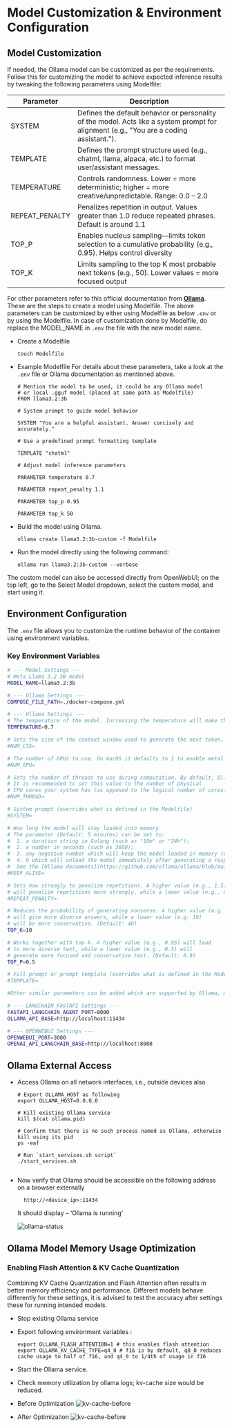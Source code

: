 # Model Customization & Environment Configuration

## Model Customization 
If needed, the Ollama model can be customized as per the requirements. Follow this for customizing the model to achieve expected inference results by tweaking the following parameters using Modelfile: 

| Parameter                                               | Description                |
|---------------------------------------------------------|----------------------------|
| SYSTEM                                                  | Defines the default behavior or personality of the model. Acts like a system prompt for alignment (e.g., "You are a coding assistant.").  |
| TEMPLATE                                                | Defines the prompt structure used (e.g., chatml, llama, alpaca, etc.) to format user/assistant messages.   |
| TEMPERATURE                                             | Controls randomness. Lower = more deterministic; higher = more creative/unpredictable. Range: 0.0 – 2.0  |
| REPEAT_PENALTY                                          | Penalizes repetition in output. Values greater than 1.0 reduce repeated phrases. Default is around 1.1  |
| TOP_P                                                   | Enables nucleus sampling—limits token selection to a cumulative probability (e.g., 0.95). Helps control diversity  |
| TOP_K                                                   | Limits sampling to the top K most probable next tokens (e.g., 50). Lower values = more focused output  |

For other parameters refer to this official documentation from [**Ollama**](https://github.com/ollama/ollama/blob/main/docs/modelfile.md). These are the steps to create a model using Modelfile. The above parameters can be customized by either using Modelfile as below ```.env``` or by using the Modelfile. In case of customization done by Modelfile, do replace the MODEL_NAME in ```.env``` the file with the new model name.

- Create a Modelfile

    ```
    touch Modelfile
    ```

- Example Modelfile
  For details about these parameters, take a look at the ```.env``` file or Ollama documentation as mentioned above.
  ```
  # Mention the model to be used, it could be any Ollama model 
  # or local .gguf model (placed at same path as Modelfile)
  FROM llama3.2:3b

  # System prompt to guide model behavior 

  SYSTEM "You are a helpful assistant. Answer concisely and accurately." 

  # Use a predefined prompt formatting template 

  TEMPLATE "chatml" 

  # Adjust model inference parameters 

  PARAMETER temperature 0.7 

  PARAMETER repeat_penalty 1.1 

  PARAMETER top_p 0.95 

  PARAMETER top_k 50 
  ```

- Build the model using Ollama. 
  ```
  ollama create llama3.2:3b-custom -f Modelfile 
  ```

- Run the model directly using the following command: 
  ```
  ollama run llama3.2:3b-custom --verbose
  ```  

The custom model can also be accessed directly from OpenWebUI; on the top left, go to the Select Model dropdown, select the custom model, and start using it. 


## Environment Configuration

The `.env` file allows you to customize the runtime behavior of the container using environment variables.

### Key Environment Variables
``` bash
# --- Model Settings ---
# Meta Llama 3.2 3B model
MODEL_NAME=llama3.2:3b

# --- Ollama Settings ---
COMPOSE_FILE_PATH=./docker-compose.yml

# --- Ollama Settings ---
# The temperature of the model. Increasing the temperature will make the model answer more creatively. (Default: 0.8)
TEMPERATURE=0.7

# Sets the size of the context window used to generate the next token. (Default: 2048)
#NUM_CTX=

# The number of GPUs to use. On macOS it defaults to 1 to enable metal support, 0 to disable.
#NUM_GPU=

# Sets the number of threads to use during computation. By default, Ollama will detect this for optimal performance.
# It is recommended to set this value to the number of physical
# CPU cores your system has (as opposed to the logical number of cores).
#NUM_THREAD=

# System prompt (overrides what is defined in the Modelfile)
#SYSTEM=

# How long the model will stay loaded into memory.
# The parameter (Default: 5 minutes) can be set to:
#  1. a duration string in Golang (such as "10m" or "24h");
#  2. a number in seconds (such as 3600);
#  3. any negative number which will keep the model loaded in memory (e.g. -1 or "-1m");
#  4. 0 which will unload the model immediately after generating a response;
#  See the [Ollama documents](https://github.com/ollama/ollama/blob/main/docs/faq.md#how-do-i-keep-a-model-loaded-in-memory-or-make-it-unload-immediately)"""
#KEEP_ALIVE=

# Sets how strongly to penalize repetitions. A higher value (e.g., 1.5)
# will penalize repetitions more strongly, while a lower value (e.g., 0.9) will be more lenient. (Default: 1.1)
#REPEAT_PENALTY=

# Reduces the probability of generating nonsense. A higher value (e.g. 100)
# will give more diverse answers, while a lower value (e.g. 10)
# will be more conservative. (Default: 40)
TOP_K=10

# Works together with top-k. A higher value (e.g., 0.95) will lead
# to more diverse text, while a lower value (e.g., 0.5) will
# generate more focused and conservative text. (Default: 0.9)
TOP_P=0.5

# Full prompt or prompt template (overrides what is defined in the Modelfile)
#TEMPLATE=

#Other similar parameters can be added which are supported by Ollama, make sure to add them also in Ollama instantiation within llm_loader.py file

# --- LANGCHAIN FASTAPI Settings ---
FASTAPI_LANGCHAIN_AGENT_PORT=8000
OLLAMA_API_BASE=http://localhost:11434

# --- OPENWEBUI Settings ---
OPENWEBUI_PORT=3000
OPENAI_API_LANGCHAIN_BASE=http://localhost:8000
```

## Ollama External Access
- Access Ollama on all network interfaces, i.e., outside devices also
  ```
  # Export OLLAMA_HOST as following
  export OLLAMA_HOST=0.0.0.0

  # Kill existing Ollama service
  kill $(cat ollama.pid)

  # Confirm that there is no such process named as Ollama, otherwise kill using its pid
  ps -eaf
  
  # Run `start_services.sh script`
  ./start_services.sh
  ```

  ```
- Now verify that Ollama should be accessible on the following address on a browser externally
  ```
    http://<device_ip>:11434
  ```
  It should display – ‘Ollama is running’ 

  ![ollama-status](..%2Fdata%2Fimages%2Follama-status.png)


## Ollama Model Memory Usage Optimization

### Enabling Flash Attention & KV Cache Quantization

Combining KV Cache Quantization and Flash Attention often results in better memory efficiency and performance. Different models behave differently for these settings, it is advised to test the accuracy after settings these for running intended models.


- Stop existing Ollama service 
- Export following environment variables :
  ```
  export OLLAMA_FLASH_ATTENTION=1 # this enables flash attention
  export OLLAMA_KV_CACHE_TYPE=q4_0 # f16 is by default, q8_0 reduces cache usage to half of f16, and q4_0 to 1/4th of usage in f16
  ```
- Start the Ollama service. 
- Check memory utilization by ollama logs; kv-cache size would be reduced. 
- Before Optimization
![kv-cache-before](..%2Fdata%2Fimages%2Fkvcache-before.png)

- After Optimization
![kv-cache-before](..%2Fdata%2Fimages%2Fkvcache-after.png)